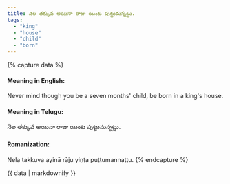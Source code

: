 ```yaml
---
title: నెల తక్కువ అయినా రాజు యింట పుట్టుమన్నట్టు.
tags:
  - "king"
  - "house"
  - "child"
  - "born"
---
```


{% capture data %}
#### Meaning in English:
Never mind though you be a seven months' child, be born in a king's house.

#### Meaning in Telugu:
నెల తక్కువ అయినా రాజు యింట పుట్టుమన్నట్టు.

#### Romanization:
Nela takkuva ayinā rāju yiṇṭa puṭṭumannaṭṭu.
{% endcapture %}

{{ data | markdownify }}

